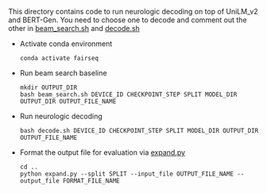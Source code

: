 This directory contains code to run neurologic decoding on top of UniLM_v2 and BERT-Gen. 
You need to choose one to decode and comment out the other in [beam_search.sh](beam_search.sh) and [decode.sh](decode.sh)

* Activate conda environment
    ```
    conda activate fairseq
    ```

* Run beam search baseline 
    ```
    mkdir OUTPUT_DIR
    bash beam_search.sh DEVICE_ID CHECKPOINT_STEP SPLIT MODEL_DIR OUTPUT_DIR OUTPUT_FILE_NAME
    ```

* Run neurologic decoding
    ```
    bash decode.sh DEVICE_ID CHECKPOINT_STEP SPLIT MODEL_DIR OUTPUT_DIR OUTPUT_FILE_NAME
    ```
  
* Format the output file for evaluation via [expand.py](../expand.py)
    ```
    cd ..
    python expand.py --split SPLIT --input_file OUTPUT_FILE_NAME --output_file FORMAT_FILE_NAME
    ```